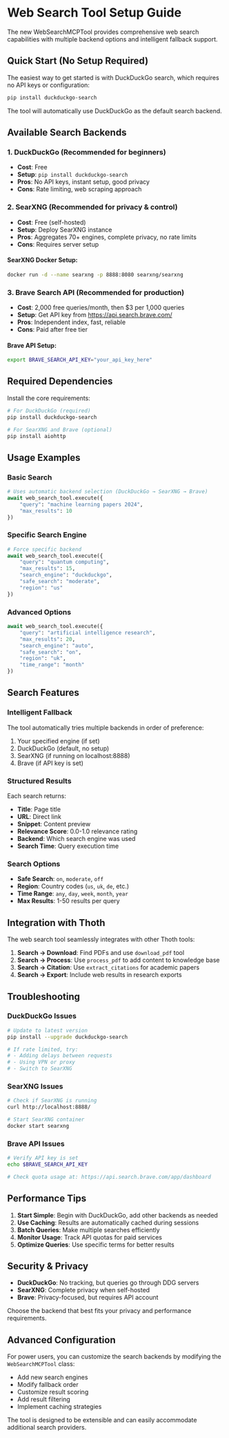 # Web Search Tool Setup Guide

The new WebSearchMCPTool provides comprehensive web search capabilities with multiple backend options and intelligent fallback support.

## Quick Start (No Setup Required)

The easiest way to get started is with DuckDuckGo search, which requires no API keys or configuration:

```bash
pip install duckduckgo-search
```

The tool will automatically use DuckDuckGo as the default search backend.

## Available Search Backends

### 1. DuckDuckGo (Recommended for beginners)
- **Cost**: Free
- **Setup**: `pip install duckduckgo-search`
- **Pros**: No API keys, instant setup, good privacy
- **Cons**: Rate limiting, web scraping approach

### 2. SearXNG (Recommended for privacy & control)
- **Cost**: Free (self-hosted)
- **Setup**: Deploy SearXNG instance
- **Pros**: Aggregates 70+ engines, complete privacy, no rate limits
- **Cons**: Requires server setup

#### SearXNG Docker Setup:
```bash
docker run -d --name searxng -p 8888:8080 searxng/searxng
```

### 3. Brave Search API (Recommended for production)
- **Cost**: 2,000 free queries/month, then $3 per 1,000 queries
- **Setup**: Get API key from https://api.search.brave.com/
- **Pros**: Independent index, fast, reliable
- **Cons**: Paid after free tier

#### Brave API Setup:
```bash
export BRAVE_SEARCH_API_KEY="your_api_key_here"
```

## Required Dependencies

Install the core requirements:

```bash
# For DuckDuckGo (required)
pip install duckduckgo-search

# For SearXNG and Brave (optional)
pip install aiohttp
```

## Usage Examples

### Basic Search
```python
# Uses automatic backend selection (DuckDuckGo → SearXNG → Brave)
await web_search_tool.execute({
    "query": "machine learning papers 2024",
    "max_results": 10
})
```

### Specific Search Engine
```python
# Force specific backend
await web_search_tool.execute({
    "query": "quantum computing",
    "max_results": 15,
    "search_engine": "duckduckgo",
    "safe_search": "moderate",
    "region": "us"
})
```

### Advanced Options
```python
await web_search_tool.execute({
    "query": "artificial intelligence research",
    "max_results": 20,
    "search_engine": "auto",
    "safe_search": "on",
    "region": "uk",
    "time_range": "month"
})
```

## Search Features

### Intelligent Fallback
The tool automatically tries multiple backends in order of preference:
1. Your specified engine (if set)
2. DuckDuckGo (default, no setup)
3. SearXNG (if running on localhost:8888)
4. Brave (if API key is set)

### Structured Results
Each search returns:
- **Title**: Page title
- **URL**: Direct link
- **Snippet**: Content preview
- **Relevance Score**: 0.0-1.0 relevance rating
- **Backend**: Which search engine was used
- **Search Time**: Query execution time

### Search Options
- **Safe Search**: `on`, `moderate`, `off`
- **Region**: Country codes (`us`, `uk`, `de`, etc.)
- **Time Range**: `any`, `day`, `week`, `month`, `year`
- **Max Results**: 1-50 results per query

## Integration with Thoth

The web search tool seamlessly integrates with other Thoth tools:

1. **Search → Download**: Find PDFs and use `download_pdf` tool
2. **Search → Process**: Use `process_pdf` to add content to knowledge base
3. **Search → Citation**: Use `extract_citations` for academic papers
4. **Search → Export**: Include web results in research exports

## Troubleshooting

### DuckDuckGo Issues
```bash
# Update to latest version
pip install --upgrade duckduckgo-search

# If rate limited, try:
# - Adding delays between requests
# - Using VPN or proxy
# - Switch to SearXNG
```

### SearXNG Issues
```bash
# Check if SearXNG is running
curl http://localhost:8888/

# Start SearXNG container
docker start searxng
```

### Brave API Issues
```bash
# Verify API key is set
echo $BRAVE_SEARCH_API_KEY

# Check quota usage at: https://api.search.brave.com/app/dashboard
```

## Performance Tips

1. **Start Simple**: Begin with DuckDuckGo, add other backends as needed
2. **Use Caching**: Results are automatically cached during sessions
3. **Batch Queries**: Make multiple searches efficiently
4. **Monitor Usage**: Track API quotas for paid services
5. **Optimize Queries**: Use specific terms for better results

## Security & Privacy

- **DuckDuckGo**: No tracking, but queries go through DDG servers
- **SearXNG**: Complete privacy when self-hosted
- **Brave**: Privacy-focused, but requires API account

Choose the backend that best fits your privacy and performance requirements.

## Advanced Configuration

For power users, you can customize the search backends by modifying the `WebSearchMCPTool` class:

- Add new search engines
- Modify fallback order
- Customize result scoring
- Add result filtering
- Implement caching strategies

The tool is designed to be extensible and can easily accommodate additional search providers.
